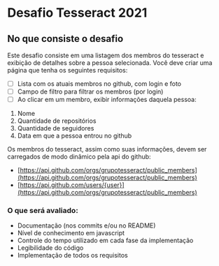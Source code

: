 # Desafio Tesseract 2021 
## No que consiste o desafio

Este desafio consiste em uma listagem dos membros do tesseract e exibição de detalhes sobre a pessoa selecionada.
Você deve criar uma página que tenha os seguintes requisitos:
- [ ]  Lista com os atuais membros no github, com login e foto
- [ ] Campo de filtro para filtrar os membros (por login)
- [ ] Ao clicar em um membro, exibir informações daquela pessoa:
 1. Nome
 2. Quantidade de repositórios
 3. Quantidade de seguidores
 4. Data em que a pessoa entrou no github

Os membros do tesseract, assim como suas informações, devem ser carregados de modo
dinâmico pela api do github:
- [https://api.github.com/orgs/grupotesseract/public_members](https://api.github.com/orgs/grupotesseract/public_members)
- [https://api.github.com/users/{user}](https://api.github.com/orgs/grupotesseract/public_members)


### O que será avaliado:
- Documentação (nos commits e/ou no README)
- Nível de conhecimento em javascript
- Controle do tempo utilizado em cada fase da implementação
- Legibilidade do código
- Implementação de todos os requisitos

